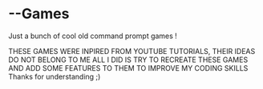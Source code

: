 # --Games
Just a bunch of cool old command prompt games ! 


 THESE GAMES WERE INPIRED FROM YOUTUBE TUTORIALS, THEIR IDEAS DO NOT BELONG TO ME
 ALL I DID IS TRY TO RECREATE THESE GAMES AND ADD SOME FEATURES TO THEM TO IMPROVE MY CODING SKILLS
 Thanks for understanding ;)
